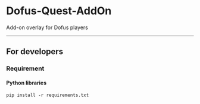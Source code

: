 # Dofus-Quest-AddOn

Add-on overlay for Dofus players

---

## For developers
### Requirement
#### Python libraries

```pip install -r requirements.txt```



<!-- 
use qt pyside

TODO:
 - Data analyse
 - In-game window

 - get player coords
 - match players coords with data received
 - show direction with UI
 -->
